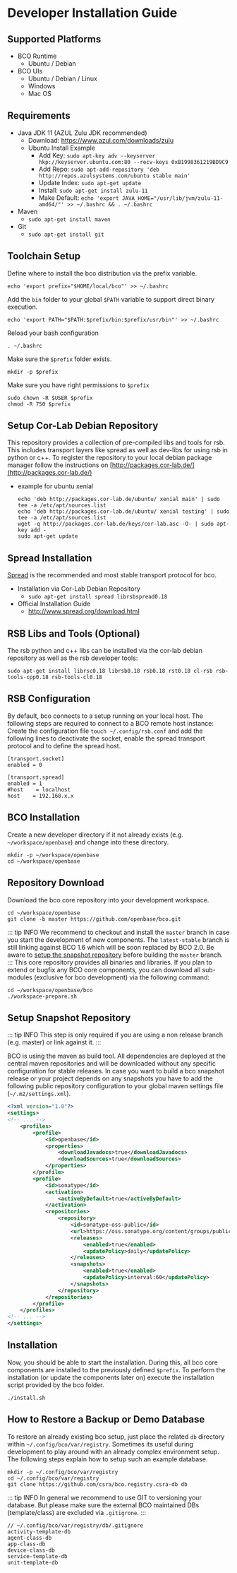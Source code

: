 # Developer Installation Guide

## Supported Platforms
* BCO Runtime
  * Ubuntu / Debian
* BCO UIs
  * Ubuntu / Debian / Linux
  * Windows 
  * Mac OS

## Requirements

* Java JDK 11 (AZUL Zulu JDK recommended)
    * Download: <https://www.azul.com/downloads/zulu>
    * Ubuntu Install Example
      * Add Key: ```sudo apt-key adv --keyserver hkp://keyserver.ubuntu.com:80 --recv-keys 0xB1998361219BD9C9```
      * Add Repo: ```sudo apt-add-repository 'deb http://repos.azulsystems.com/ubuntu stable main'```
      * Update Index: ```sudo apt-get update```
      * Install: ```sudo apt-get install zulu-11```
      * Make Default: ```echo 'export JAVA_HOME="/usr/lib/jvm/zulu-11-amd64/"' >> ~/.bashrc && . ~/.bashrc```
* Maven
    * ```sudo apt-get install maven```
* Git
    * ```sudo apt-get install git```

##  Toolchain Setup

Define where to install the bco distribution via the prefix variable.
```
echo 'export prefix="$HOME/local/bco"' >> ~/.bashrc
```
Add the ```bin``` folder to your global ```$PATH``` variable to support direct binary execution.
```
echo 'export PATH="$PATH:$prefix/bin:$prefix/usr/bin"' >> ~/.bashrc
```
Reload your bash configuration
```
. ~/.bashrc
```
Make sure the ```$prefix``` folder exists.
```
mkdir -p $prefix
```
Make sure you have right permissions to ```$prefix```
```
sudo chown -R $USER $prefix
chmod -R 750 $prefix
```

## Setup Cor-Lab Debian Repository

This repository provides a collection of pre-compiled libs and tools for rsb. This includes transport layers like spread as well as dev-libs for using rsb in python or c++. To register the repository to your local debian package manager follow the instructions on [http://packages.cor-lab.de/](http://packages.cor-lab.de/)
* example for ubuntu xenial
  ```
  echo 'deb http://packages.cor-lab.de/ubuntu/ xenial main' | sudo tee -a /etc/apt/sources.list
  echo 'deb http://packages.cor-lab.de/ubuntu/ xenial testing' | sudo tee -a /etc/apt/sources.list
  wget -q http://packages.cor-lab.de/keys/cor-lab.asc -O- | sudo apt-key add -
  sudo apt-get update
  ```

## Spread Installation

[Spread](http://www.spread.org/download.html) is the recommended and most stable transport protocol for bco.

* Installation via Cor-Lab Debian Repository
    * ```sudo apt-get install spread librsbspread0.18```
* Official Installation Guide
    * <http://www.spread.org/download.html>
    
## RSB Libs and Tools (Optional)

The rsb python and c++ libs can be installed via the cor-lab debian repository as well as the rsb developer tools:
```
sudo apt-get install librsc0.18 librsb0.18 rsb0.18 rst0.18 cl-rsb rsb-tools-cpp0.18 rsb-tools-cl0.18
```

## RSB Configuration

By default, bco connects to a setup running on your local host. The following steps are required to connect to a BCO remote host instance:
Create the configuration file ```touch ~/.config/rsb.conf``` and add the following lines to deactivate the socket, enable the spread transport protocol and to define the spread host. 
```
[transport.socket]
enabled = 0
    
[transport.spread]
enabled = 1
#host    = localhost
host    = 192.168.x.x
```

## BCO Installation

Create a new developer directory if it not already exists (e.g. ``~/workspace/openbase``) and change into these directory.
```
mkdir -p ~/workspace/openbase
cd ~/workspace/openbase
```

## Repository Download 

Download the bco core repository into your development workspace.
```
cd ~/workspace/openbase
git clone -b master https://github.com/openbase/bco.git
```
::: tip INFO
We recommend to checkout and install the ```master``` branch in case you start the development of new components.
The ```latest-stable``` branch is still linking against BCO 1.6 which will be soon replaced by BCO 2.0.
Be aware to [setup the snapshot repository](#setup-snapshot-repository) before building the ```master``` branch.
:::
This core repository provides all binaries and libraries. If you plan to extend or bugfix any BCO core components, you can download all sub-modules (exclusive for bco development) via the following command:
```
cd ~/workspace/openbase/bco
./workspace-prepare.sh
```

## Setup Snapshot Repository
::: tip INFO
This step is only required if you are using a non release branch (e.g. master) or link against it.
:::

BCO is using the maven as build tool. All dependencies are deployed at the central maven repositories and will be downloaded without any specific configuration for stable releases. In case you want to build a bco snapshot release or your project depends on any snapshots you have to add the following public repository configuration to your global maven settings file (```~/.m2/settings.xml```).

```xml
<?xml version="1.0"?>
<settings>
<!-- ... -->
    <profiles>
        <profile>
            <id>openbase</id>
            <properties>
                <downloadJavadocs>true</downloadJavadocs>
                <downloadSources>true</downloadSources>
            </properties>
        </profile>
        <profile>
            <id>sonatype</id>
            <activation>
                <activeByDefault>true</activeByDefault>
            </activation>
            <repositories>
                <repository>
                    <id>sonatype-oss-public</id>
                    <url>https://oss.sonatype.org/content/groups/public/</url>
                    <releases>
                        <enabled>true</enabled>
                        <updatePolicy>daily</updatePolicy>
                    </releases>
                    <snapshots>
                        <enabled>true</enabled>
                        <updatePolicy>interval:60</updatePolicy>
                    </snapshots>
                </repository>
            </repositories>
        </profile>
    </profiles>
<!-- ... -->
</settings>
```

## Installation

Now, you should be able to start the installation. During this, all bco core components are installed to the previously defined ```$prefix```. To perform the installation (or update the components later on) execute the installation script provided by the bco folder.
```
./install.sh
```

## How to Restore a Backup or Demo Database

To restore an already existing bco setup, just place the related ```db``` directory within ```~/.config/bco/var/registry```. Sometimes its useful during development to play around with an already complex environment setup. The following steps explain how to setup such an example database. 
```
mkdir -p ~/.config/bco/var/registry
cd ~/.config/bco/var/registry
git clone https://github.com/csra/bco.registry.csra-db db
```
::: tip INFO
In general we recommend to use GIT to versioning your database. But please make sure the external BCO maintained DBs (template/class) are excluded via ```.gitigrone```.
:::
```
// ~/.config/bco/var/registry/db/.gitignore
activity-template-db
agent-class-db
app-class-db
device-class-db
service-template-db
unit-template-db
```
